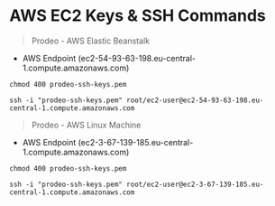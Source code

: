# AWS EC2 Keys & SSH Commands
> Prodeo - AWS Elastic Beanstalk
- AWS Endpoint (ec2-54-93-63-198.eu-central-1.compute.amazonaws.com)

```
chmod 400 prodeo-ssh-keys.pem
```
```
ssh -i "prodeo-ssh-keys.pem" root/ec2-user@ec2-54-93-63-198.eu-central-1.compute.amazonaws.com
```

> Prodeo - AWS Linux Machine
- AWS Endpoint (ec2-3-67-139-185.eu-central-1.compute.amazonaws.com)

```
chmod 400 prodeo-ssh-keys.pem
```
```
ssh -i "prodeo-ssh-keys.pem" root/ec2-user@ec2-3-67-139-185.eu-central-1.compute.amazonaws.com
```

